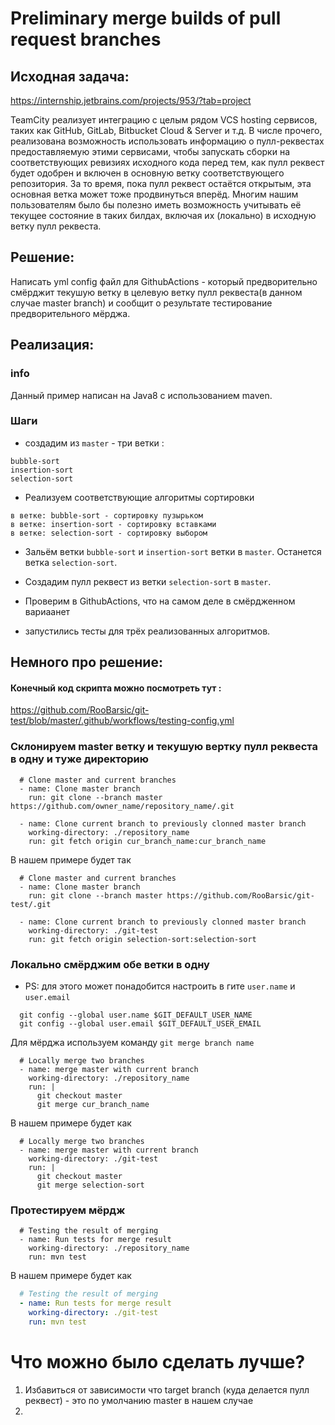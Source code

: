 # Preliminary merge builds of pull request branches

## Исходная задача:
https://internship.jetbrains.com/projects/953/?tab=project

TeamCity реализует интеграцию с целым рядом VCS hosting сервисов, таких как GitHub, GitLab, Bitbucket Cloud & Server и т.д. В числе прочего, реализована возможность использовать информацию о пулл-реквестах предоставляемую этими сервисами, чтобы запускать сборки на соответствующих ревизиях исходного кода перед тем, как пулл реквест будет одобрен и включен в основную ветку соответствующего репозитория. За то время, пока пулл реквест остаётся открытым, эта основная ветка может тоже продвинуться вперёд. Многим нашим пользователям было бы полезно иметь возможность учитывать её текущее состояние в таких билдах, включая их (локально) в исходную ветку пулл реквеста.

## Решение:
Написать yml config файл для GithubActions - который 
предворительно смёрджит текушую ветку в целевую ветку пулл реквеста(в данном случае master branch) и 
сообщит о результате тестирование предворительного мёрджа.

## Реализация:

### info
Данный пример написан на Java8 с использованием maven.

### Шаги
* создадим из `master` - три ветки :
```shell
bubble-sort
insertion-sort
selection-sort
```

* Реализуем соответствующие алгоритмы сортировки
```shell
в ветке: bubble-sort - сортировку пузырьком
в ветке: insertion-sort - сортировку вставками
в ветке: selection-sort - сортировку выбором
```

* Зальём ветки `bubble-sort` и `insertion-sort` ветки в `master`. 
Останется ветка `selection-sort`.

* Создадим пулл реквест из ветки `selection-sort` в `master`.

* Проверим в GithubActions, что на самом деле в смёрдженном вариаанет 
- запустились тесты для трёх реализованных алгоритмов.

## Немного про решение:

#### Конечный код скрипта можно посмотреть тут :
https://github.com/RooBarsic/git-test/blob/master/.github/workflows/testing-config.yml

### Склонируем master ветку и текушую вертку пулл реквеста в одну и туже директорию
```shell
  # Clone master and current branches
  - name: Clone master branch
    run: git clone --branch master https://github.com/owner_name/repository_name/.git

  - name: Clone current branch to previously clonned master branch
    working-directory: ./repository_name
    run: git fetch origin cur_branch_name:cur_branch_name
```
В нашем примере будет так
```shell
  # Clone master and current branches
  - name: Clone master branch
    run: git clone --branch master https://github.com/RooBarsic/git-test/.git

  - name: Clone current branch to previously clonned master branch
    working-directory: ./git-test
    run: git fetch origin selection-sort:selection-sort
```
### Локально смёрджим обе ветки в одну
* PS: для этого может понадобится настроить в гите `user.name` и `user.email`
```shell
  git config --global user.name $GIT_DEFAULT_USER_NAME
  git config --global user.email $GIT_DEFAULT_USER_EMAIL  
```
Для мёрджа используем команду `git merge branch name`
```shell
  # Locally merge two branches
  - name: merge master with current branch
    working-directory: ./repository_name
    run: |
      git checkout master
      git merge cur_branch_name
```
В нашем примере будет как
```shell
  # Locally merge two branches
  - name: merge master with current branch
    working-directory: ./git-test
    run: |
      git checkout master
      git merge selection-sort
```

### Протестируем мёрдж
```shell
  # Testing the result of merging
  - name: Run tests for merge result
    working-directory: ./repository_name
    run: mvn test
```
В нашем примере будет как
```yml
  # Testing the result of merging
  - name: Run tests for merge result
    working-directory: ./git-test
    run: mvn test
```

# Что можно было сделать лучше?
1. Избавиться от зависимости что target branch (куда делается пулл реквест) - это по умолчанию master в нашем случае
2. 
